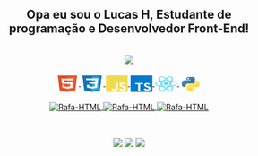 <div align="center">
  <h2>Opa eu sou o Lucas H, Estudante de programação e Desenvolvedor Front-End!</h2>
</div>
<br>
<div align="center">
  <a href="https://github.com/lucasdevh">
  <img height="180em" src="https://github-readme-stats.vercel.app/api?username=lucasdevh&show_icons=true&theme=gotham&include_all_commits=true&count_private=true"/>
</div>
<div style="display: inline_block" align="center"><br>
  <img align="center" alt="Rafa-HTML" height="30" width="40" src="https://raw.githubusercontent.com/devicons/devicon/master/icons/html5/html5-original.svg">
  <img align="center" alt="Rafa-CSS" height="30" width="40" src="https://raw.githubusercontent.com/devicons/devicon/master/icons/css3/css3-original.svg">
  <img align="center" alt="Rafa-Js" height="30" width="40" src="https://raw.githubusercontent.com/devicons/devicon/master/icons/javascript/javascript-plain.svg">
  <img align="center" alt="Rafa-Ts" height="30" width="40" src="https://raw.githubusercontent.com/devicons/devicon/master/icons/typescript/typescript-plain.svg">
  <img align="center" alt="Rafa-React" height="30" width="40" src="https://raw.githubusercontent.com/devicons/devicon/master/icons/react/react-original.svg">
  <img align="center" alt="Rafa-Python" height="30" width="40" src="https://raw.githubusercontent.com/devicons/devicon/master/icons/python/python-original.svg">
</div>

<div style="display: inline_block" align="center"><br>
  <img align="center" alt="Rafa-HTML" height="40" width="70" src="https://img.shields.io/badge/Cloudflare-F38020?style=for-the-badge&logo=Cloudflare&logoColor=white">
  <img align="center" alt="Rafa-HTML" height="40" width="70" src="https://img.shields.io/badge/Linux-FCC624?style=for-the-badge&logo=linux&logoColor=black">
  <img align="center" alt="Rafa-HTML" height="40" width="70" src="https://img.shields.io/badge/Windows-0078D6?style=for-the-badge&logo=windows&logoColor=white">
</div>
  
  ##
 
<div align="center"> 
  <br>
 <a href="https://discord.sculkhost.com/" target="_blank"><img src="https://img.shields.io/badge/Discord-7289DA?style=for-the-badge&logo=discord&logoColor=white" target="_blank"></a> 
  <a href = "mailto:lucas.dev.henrique@gmail.com"><img src="https://img.shields.io/badge/Gmail-D14836?style=for-the-badge&logo=gmail&logoColor=white" target="_blank"></a>
  <a href="https://www.linkedin.com/in/lucas-henrique-oliveira-647514189/" target="_blank"><img src="https://img.shields.io/badge/-LinkedIn-%230077B5?style=for-the-badge&logo=linkedin&logoColor=white" target="_blank"></a> 
</div>
